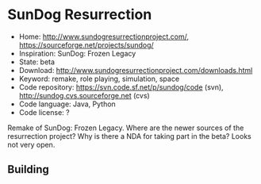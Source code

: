 # SunDog Resurrection

- Home: http://www.sundogresurrectionproject.com/, https://sourceforge.net/projects/sundog/
- Inspiration: SunDog: Frozen Legacy
- State: beta
- Download: http://www.sundogresurrectionproject.com/downloads.html
- Keyword: remake, role playing, simulation, space
- Code repository: https://svn.code.sf.net/p/sundog/code (svn), http://sundog.cvs.sourceforge.net (cvs)
- Code language: Java, Python
- Code license: ?

Remake of SunDog: Frozen Legacy.
Where are the newer sources of the resurrection project? Why is there a NDA for taking part in the beta? Looks not very open.

## Building
